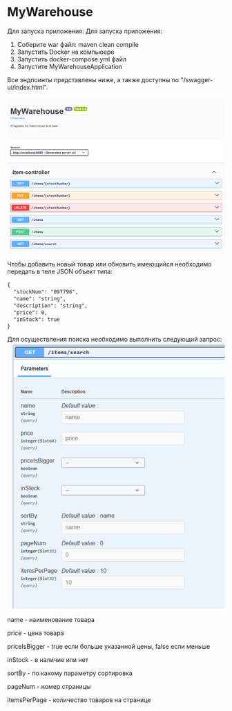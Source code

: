 # MyWarehouse
Для запуска приложения:
Для запуска приложения:
1. Соберите war файл: maven clean compile
2. Запустить Docker на компьюере
3. Запустить docker-compose.yml файл
4. Запустите MyWarehouseApplication

Все эндпоинты представлены ниже, а также доступны по "/swagger-ui/index.html".

![img.png](img.png)

Чтобы добавить новый товар или обновить имеющийся необходимо передать в теле JSON объект типа:

    {
      "stockNum": "097796",
      "name": "string",
      "description": "string",
      "price": 0,
      "inStock": true
    }

Для осуществления поиска необходимо выполнить следующий запрос:
![img_1.png](img_1.png)

name - наименование товара

price - цена товара

priceIsBigger - true если больше указанной цены, false если меньше

inStock - в наличие или нет

sortBy - по какому параметру сортировка

pageNum - номер страницы

itemsPerPage - количество товаров на странице
